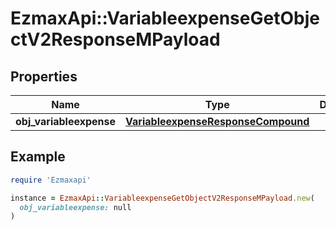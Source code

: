 # EzmaxApi::VariableexpenseGetObjectV2ResponseMPayload

## Properties

| Name | Type | Description | Notes |
| ---- | ---- | ----------- | ----- |
| **obj_variableexpense** | [**VariableexpenseResponseCompound**](VariableexpenseResponseCompound.md) |  |  |

## Example

```ruby
require 'Ezmaxapi'

instance = EzmaxApi::VariableexpenseGetObjectV2ResponseMPayload.new(
  obj_variableexpense: null
)
```


